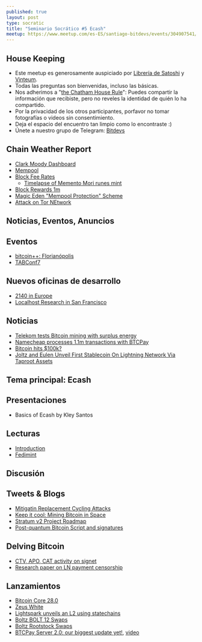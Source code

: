 ```yaml
---
published: true
layout: post
type: socratic
title: "Seminario Socrático #5 Ecash"
meetup: https://www.meetup.com/es-ES/santiago-bitdevs/events/304907541/
---
```


House Keeping
-------------
- Este meetup es generosamente auspiciado por [Librería de Satoshi](https://libreriadesatoshi.com) y [Vinteum](https://vinteum.org/).
- Todas las preguntas son bienvenidas, incluso las básicas.
- Nos adherimos a "[the Chatham House Rule](https://www.chathamhouse.org/about-us/chatham-house-rule)": Puedes compartir la información que recibiste, pero no reveles la identidad de quién lo ha compartido.
- Por la privacidad de los otros participantes, porfavor no tomar fotografías o videos sin consentimiento.
- Deja el espacio del encuentro tan limpio como lo encontraste :)
- Únete a nuestro grupo de Telegram: [Bitdevs](https://t.me/+31Iqp2DrFnRlMzBh)

Chain Weather Report
--------------------
- [Clark Moody Dashboard](https://dashboard.clarkmoody.com/)
- [Mempool](https://mempool.space/graphs/mempool#1m)
- [Block Fee Rates](https://mempool.space/graphs/mining/block-fee-rates#1m)
    - [Timelapse of Memento Mori runes mint](https://x.com/mononautical/status/1851830349208363379)
- [Block Rewards 1m](https://mempool.space/graphs/mining/block-rewards#1m)
- [Magic Eden "Mempool Protection" Scheme](https://x.com/mononautical/status/1856176570831921255)
- [Attack on Tor NEtwork](https://x.com/Andrew___Morris/status/1854289771197329517)

Noticias, Eventos, Anuncios
-------

## Eventos
- [bitcoin++: Florianópolis](https://btcplusplus.dev/conf/floripa)
- [TABConf7](https://6.tabconf.com/)

## Nuevos oficinas de desarrollo
- [2140 in Europe](https://2140.dev/)
- [Localhost Research in San Francisco](https://lclhost.org/)

## Noticias
- [Telekom tests Bitcoin mining with surplus energy](https://www.telekom.com/en/media/media-information/archive/test-bitcoin-mining-infrastructure-for-surplus-energy-1082684)
- [Namecheap processes 1.1m transactions with BTCPay](https://blog.btcpayserver.org/case-study-namecheap/)
- [Bitcoin hits $100k?](https://bitbo.io/)
- [Joltz and Eulen Unveil First Stablecoin On Lightning Network Via Taproot Assets](https://bitcoinnews.com/press-release/joltz-eulen-stablecoin-on-lightning-depix/)

Tema principal: Ecash
--------------------
## Presentaciones
- Basics of Ecash by Kley Santos

## Lecturas
- [Introduction](https://bitcoin.design/guide/how-it-works/ecash/introduction/)
- [Fedimint](https://bitcoin.design/guide/how-it-works/ecash/fedimint/)


Discusión
---------
## Tweets & Blogs
- [Mitigatin Replacement Cycling Attacks](https://world.hey.com/mpch/mitigating-replacement-cycling-attacks-with-some-magic-part-i-4a76ad45)
- [Keep it cool: Mining Bitcoin in Space](https://petertodd.org/2024/keeping-it-cool-mining-bitcoin-in-space)
- [Stratum v2 Project Roadmap](https://stratumprotocol.org/blog/sri-roadmap-2025/)
- [Post-quantum Bitcoin Script and signatures](https://x.com/n1ckler/status/1854552545084977320)

## Delving Bitcoin
- [CTV, APO, CAT activity on signet](https://delvingbitcoin.org/t/ctv-apo-cat-activity-on-signet/1257)
- [Research paper on LN payment censorship](https://delvingbitcoin.org/t/research-paper-on-ln-payment-censorship/1248)

## Lanzamientos
- [Bitcoin Core 28.0](https://bitcoincore.org/en/releases/28.0/)
- [Zeus White](https://blog.zeusln.com/introducing-zeus-white/)
- [Lightspark unveils an L2 using statechains](https://bitcoinmagazine.com/business/lightspark-announces-new-bitcoin-l2-and-upgraded-uma-capabilities)
- [Boltz BOLT 12 Swaps](https://xcancel.com/boltzhq/status/1853834574914113720)
- [Boltz Rootstock Swaps](https://x.com/Boltzhq/status/1855973350746603729)
- [BTCPay Server 2.0: our biggest update yet!](https://blog.btcpayserver.org/btcpay-server-2-0/), [video](https://x.com/BtcpayServer/status/1851636343664791745)
